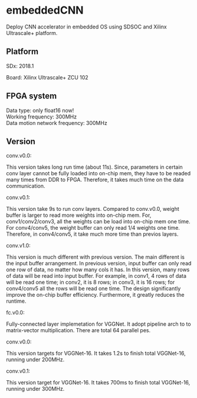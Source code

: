 # embeddedCNN
Deploy CNN accelerator in embedded OS using SDSOC and Xilinx Ultrascale+ platform.

## Platform

SDx: 2018.1 

Board: Xilinx Ultrascale+ ZCU 102

## FPGA system

Data type: only float16 now!  
Working frequency: 300MHz  
Data motion network frequency: 300MHz 

## Version

conv.v0.0: 
  
  This version takes long run time (about 11s). Since, parameters in certain conv layer cannot be fully loaded into on-chip mem, 
they have to be readed many times from DDR to FPGA. Therefore, it takes much time on the data communication.

conv.v0.1:

  This version take 9s to run conv layers. Compared to conv.v0.0, weight buffer is larger to read more weights into on-chip mem.
For, conv1/conv2/conv3, all the weights can be load into on-chip mem one time. For conv4/conv5, the weight buffer can only read 
1/4 weights one time. Therefore, in conv4/conv5, it take much more time than previos layers.

conv.v1.0:

  This version is much different with previous version. The main different is the input buffer arrangement. In previous version,
input buffer can only read one row of data, no matter how many cols it has. In this version, many rows of data will be read into
input buffer. For example, in conv1, 4 rows of data will be read one time; in conv2, it is 8 rows; in conv3, it is 16 rows; for
conv4/conv5 all the rows will be read one time. The design significantly improve the on-chip buffer efficiency. Furthermore, it
greatly reduces the runtime.

fc.v0.0:

  Fully-connected layer implemetation for VGGNet. It adopt pipeline arch to to matrix-vector multiplication. There are total 64
parallel pes.

conv.v0.0:

  This version targets for VGGNet-16. It takes 1.2s to finish total VGGNet-16, 
  running under 200MHz.

conv.v0.1:

  This version target for VGGNet-16. It takes 700ms to finish total VGGNet-16, 
  running under 300MHz.
